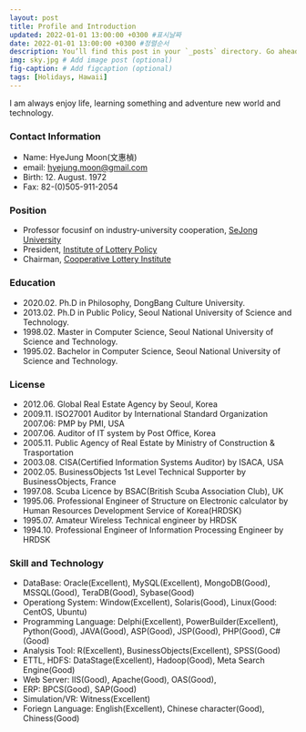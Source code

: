 ```yaml
---
layout: post
title: Profile and Introduction
updated: 2022-01-01 13:00:00 +0300 #표시날짜
date: 2022-01-01 13:00:00 +0300 #정렬순서
description: You’ll find this post in your `_posts` directory. Go ahead and edit it and re-build the site to see your changes. # Add post description (optional)
img: sky.jpg # Add image post (optional)
fig-caption: # Add figcaption (optional)
tags: [Holidays, Hawaii]
---
```


I am always enjoy life, learning something and adventure new world and technology.

### Contact Information
* Name: HyeJung Moon(文惠楨)
* email: hyejung.moon@gmail.com 
* Birth: 12. August. 1972
* Fax: 82-(0)505-911-2054

### Position
* Professor focusinf on industry-university cooperation, [SeJong University](http://www.sejong.ac.kr/)
* President, [Institute of Lottery Policy](http://www.lotterypolicy.com)
* Chairman, [Cooperative Lottery Institute](http://www.lotterypolicy.com)

### Education
* 2020.02. Ph.D in Philosophy, DongBang Culture University.
* 2013.02. Ph.D in Public Policy, Seoul National University of Science and Technology.
* 1998.02. Master in Computer Science, Seoul National University of Science and Technology.
* 1995.02. Bachelor in Computer Science, Seoul National University of Science and Technology.

### License
* 2012.06. Global Real Estate Agency by Seoul, Korea
* 2009.11. ISO27001 Auditor by International Standard Organization 2007.06: PMP by PMI, USA 
* 2007.06. Auditor of IT system by Post Office, Korea
* 2005.11. Public Agency of Real Estate by Ministry of Construction & Trasportation
* 2003.08. CISA(Certified Information  Systems  Auditor)  by ISACA, USA
* 2002.05. BusinessObjects 1st Level Technical Supporter by BusinessObjects, France 
* 1997.08. Scuba Licence by BSAC(British Scuba Association Club), UK
* 1995.06. Professional Engineer of Structure on Electronic calculator by Human Resources Development Service of Korea(HRDSK)
* 1995.07. Amateur Wireless Technical engineer by HRDSK
* 1994.10. Professional Engineer of Information Processing Engineer by HRDSK

### Skill and Technology
* DataBase: Oracle(Excellent), MySQL(Excellent), MongoDB(Good), MSSQL(Good), TeraDB(Good), Sybase(Good)
* Operationg System: Window(Excellent), Solaris(Good), Linux(Good: CentOS, Ubuntu)
* Programming Language: Delphi(Excellent), PowerBuilder(Excellent), Python(Good), JAVA(Good), ASP(Good), JSP(Good), PHP(Good), C#(Good)
* Analysis Tool: R(Excellent), BusinessObjects(Excellent), SPSS(Good)
* ETTL, HDFS: DataStage(Excellent), Hadoop(Good), Meta Search Engine(Good)
* Web Server: IIS(Good), Apache(Good), OAS(Good), 
* ERP: BPCS(Good), SAP(Good)
* Simulation/VR: Witness(Excellent)
* Foriegn Language: English(Excellent), Chinese character(Good), Chiness(Good)
